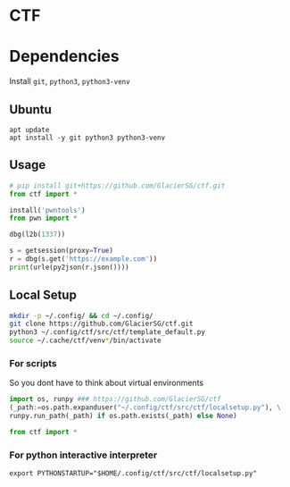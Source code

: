 # CTF

# Dependencies
Install `git`, `python3`, `python3-venv`
## Ubuntu
```
apt update
apt install -y git python3 python3-venv
```

## Usage
```python
# pip install git+https://github.com/GlacierSG/ctf.git
from ctf import *

install('pwntools')
from pwn import *

dbg(l2b(1337))

s = getsession(proxy=True)
r = dbg(s.get('https://example.com'))
print(urle(py2json(r.json())))
```

## Local Setup
```bash
mkdir -p ~/.config/ && cd ~/.config/
git clone https://github.com/GlacierSG/ctf.git
python3 ~/.config/ctf/src/ctf/template_default.py
source ~/.cache/ctf/venv*/bin/activate
```
### For scripts
So you dont have to think about virtual environments
```python
import os, runpy ### https://github.com/GlacierSG/ctf
(_path:=os.path.expanduser("~/.config/ctf/src/ctf/localsetup.py"), \
runpy.run_path(_path) if os.path.exists(_path) else None)

from ctf import *
```
### For python interactive interpreter
```
export PYTHONSTARTUP="$HOME/.config/ctf/src/ctf/localsetup.py"
```
